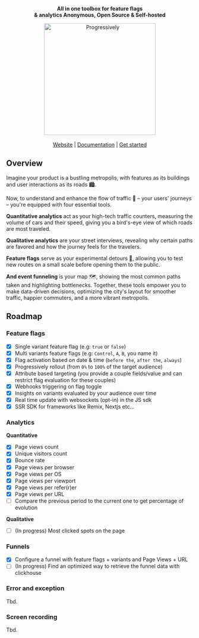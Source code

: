 <div align="center">
 <p><strong>All in one toolbox for feature flags <br/>& analytics
Anonymous, Open Source & Self-hosted</strong></p>
 <img src="https://github.com/progressively-crew/progressively/assets/3874873/d3c331b1-25b2-41e9-a622-084b9e23fa7b" alt="Progressively" width="300px"/>
</div>

<br />

<div align="center">
 <a href="https://progressively.app/" target="_blank" rel="noopener noreferrer">Website</a> | 
 <a href="https://docs.progressively.app/" target="_blank" rel="noopener noreferrer">Documentation</a> |
 <a href="https://docs.progressively.app/getting-started" target="_blank" rel="noopener noreferrer">Get started</a>
</div>

## Overview

Imagine your product is a bustling metropolis, with features as its buildings and user interactions as its roads 🏙️.

Now, to understand and enhance the flow of traffic 🚃 – your users' journeys – you're equipped with four essential tools.

**Quantitative analytics** act as your high-tech traffic counters, measuring the volume of cars and their speed, giving you a bird's-eye view of which roads are most traveled.

**Qualitative analytics** are your street interviews, revealing why certain paths are favored and how the journey feels for the travelers.

**Feature flags** serve as your experimental detours 🚧, allowing you to test new routes on a small scale before opening them to the public.

**And event funneling** is your map 🗺️, showing the most common paths taken and highlighting bottlenecks. Together, these tools empower you to make data-driven decisions, optimizing the city's layout for smoother traffic, happier commuters, and a more vibrant metropolis.

## Roadmap

### Feature flags

- [x] Single variant feature flag (e.g: `true` or `false`)
- [x] Multi variants feature flags (e.g: `Control`, `A`, `B`, you name it)
- [x] Flag activation based on date & time (`before the`, `after the`, `always`)
- [x] Progressively rollout (from `0%` to `100%` of the target audience)
- [x] Attribute based targeting (you provide a couple fields/value and can restrict flag evaluation for these couples)
- [x] Webhooks triggering on flag toggle
- [x] Insights on variants evaluated by your audience over time
- [x] Real time update with websockets (opt-in) in the JS sdk
- [x] SSR SDK for frameworks like Remix, Nextjs etc...

### Analytics

**Quantitative**

- [x] Page views count
- [x] Unique visitors count
- [x] Bounce rate
- [x] Page views per browser
- [x] Page views per OS
- [x] Page views per viewport
- [x] Page views per refer(r)er
- [x] Page views per URL
- [ ] Compare the previous period to the current one to get percentage of evolution

**Qualitative**

- [ ] (In progress) Most clicked spots on the page

### Funnels

- [x] Configure a funnel with feature flags + variants and Page Views + URL
- [ ] (In progress) Find an optimized way to retrieve the funnel data with clickhouse

### Error and exception

Tbd.

### Screen recording

Tbd.
